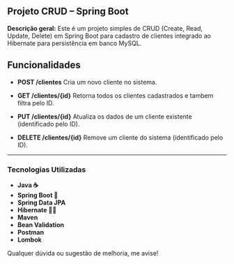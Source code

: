 

## Projeto CRUD – Spring Boot

**Descrição geral:**
Este é um projeto simples de CRUD (Create, Read, Update, Delete) em Spring Boot para cadastro de clientes  integrado ao Hibernate para persistência em banco MySQL.

## Funcionalidades

* **POST /clientes**
  Cria um novo cliente no sistema.

* **GET /clientes/{id}**
  Retorna todos os clientes cadastrados e tambem filtra pelo ID.

* **PUT /clientes/{id}**
  Atualiza os dados de um cliente existente (identificado pelo ID).

* **DELETE /clientes/{id}**
  Remove um cliente do sistema (identificado pelo ID).

---

### Tecnologias Utilizadas

* **Java ☕**
* **Spring Boot 🌱**
* **Spring Data JPA**
* **Hibernate 🧑‍💻**
* **Maven**
* **Bean Validation**
* **Postman**
* **Lombok**


Qualquer dúvida ou sugestão de melhoria, me avise!
